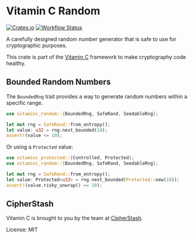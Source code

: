 # Vitamin C Random

[![Crates.io](https://img.shields.io/crates/v/vitaminc-random.svg)](https://crates.io/crates/vitaminc-random)
[![Workflow Status](https://github.com/cipherstash/vitaminc/actions/workflows/test.yml/badge.svg)](https://github.com/cipherstash/vitaminc/actions/workflows/test.yml)

A carefully designed random number generator that is safe to use for cryptographic purposes.

This crate is part of the [Vitamin C](https://github.com/cipherstash/vitaminc) framework to make cryptography code healthy.

## Bounded Random Numbers

The `BoundedRng` trait provides a way to generate random numbers within a specific range.

```rust
use vitaminc_random::{BoundedRng, SafeRand, SeedableRng};

let mut rng = SafeRand::from_entropy();
let value: u32 = rng.next_bounded(10);
assert!(value <= 10);
```

Or using a `Protected` value:

```rust
use vitaminc_protected::{Controlled, Protected};
use vitaminc_random::{BoundedRng, SafeRand, SeedableRng};

let mut rng = SafeRand::from_entropy();
let value: Protected<u32> = rng.next_bounded(Protected::new(10));
assert!(value.risky_unwrap() <= 10);
```

## CipherStash

Vitamin C is brought to you by the team at [CipherStash](https://cipherstash.com).

License: MIT
